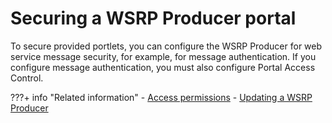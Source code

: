 # Securing a WSRP Producer portal

To secure provided portlets, you can configure the WSRP Producer for web service message security, for example, for message authentication. If you configure message authentication, you must also configure Portal Access Control.



???+ info "Related information" 
    -   [Access permissions](../../../../../../../deployment/manage/security/people/authorization/controlling_access/resources_roles/sec_acc_rights.md)
    -   [Updating a WSRP Producer](../../../../../../../deployment/manage/migrate/next_steps/post_mig_activities/portal_task/wsrp/mig_post_wsrp_producer.md)

